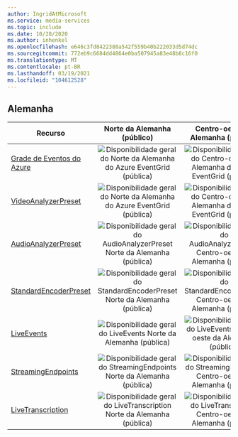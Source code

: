 ```yaml
---
author: IngridAtMicrosoft
ms.service: media-services
ms.topic: include
ms.date: 10/28/2020
ms.author: inhenkel
ms.openlocfilehash: e646c3fd8422380a542f559b40b222033d5d74dc
ms.sourcegitcommit: 772eb9c6684dd4864e0ba507945a83e48b8c16f0
ms.translationtype: MT
ms.contentlocale: pt-BR
ms.lasthandoff: 03/19/2021
ms.locfileid: "104612528"
---
```

<!--Feature availability in region-->
## <a name="germany"></a>Alemanha

| Recurso | Norte da Alemanha (público) | Centro-oeste da Alemanha (público) |
| --- | :---: | :---: |
| [Grade de Eventos do Azure](../monitoring/reacting-to-media-services-events.md) |![Disponibilidade geral do Norte da Alemanha do Azure EventGrid (pública)](../media/azure-clouds-regions/ga.svg) |![Disponibilidade geral do Centro-oeste da Alemanha do Azure EventGrid (pública)](../media/azure-clouds-regions/ga.svg) |
| [VideoAnalyzerPreset](../analyzing-video-audio-files-concept.md) |![Disponibilidade geral do Norte da Alemanha do Azure EventGrid (pública)](../media/azure-clouds-regions/ga.svg) | ![Disponibilidade geral do Centro-oeste da Alemanha do Azure EventGrid (pública)](../media/azure-clouds-regions/ga.svg) |
| [AudioAnalyzerPreset](../analyzing-video-audio-files-concept.md) |![Disponibilidade geral do AudioAnalyzerPreset Norte da Alemanha (pública)](../media/azure-clouds-regions/ga.svg) |![Disponibilidade geral do AudioAnalyzerPreset Centro-oeste da Alemanha (pública)](../media/azure-clouds-regions/ga.svg) |
| [StandardEncoderPreset](../encoding-concept.md) | ![Disponibilidade geral do StandardEncoderPreset Norte da Alemanha (pública)](../media/azure-clouds-regions/ga.svg) |![Disponibilidade geral do StandardEncoderPreset Centro-oeste da Alemanha (pública)](../media/azure-clouds-regions/ga.svg) |
| [LiveEvents](../live-streaming-overview.md) | ![Disponibilidade geral do LiveEvents Norte da Alemanha (pública)](../media/azure-clouds-regions/ga.svg) |![Disponibilidade geral do LiveEvents Centro-oeste da Alemanha (pública)](../media/azure-clouds-regions/ga.svg) |
| [StreamingEndpoints](../streaming-endpoint-concept.md) | ![Disponibilidade geral do StreamingEndpoints Norte da Alemanha (pública)](../media/azure-clouds-regions/ga.svg) |![Disponibilidade geral do StreamingEndpoints Centro-oeste da Alemanha (pública)](../media/azure-clouds-regions/ga.svg) |
| [LiveTranscription](../live-transcription.md) |![Disponibilidade geral do LiveTranscription Norte da Alemanha (pública)](../media/azure-clouds-regions/ga.svg) |![Disponibilidade geral do LiveTranscription Centro-oeste da Alemanha (pública)](../media/azure-clouds-regions/ga.svg) |
